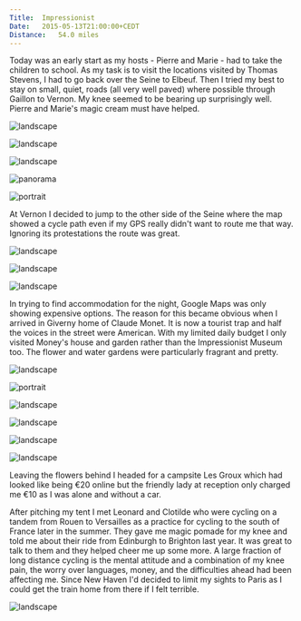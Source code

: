 ```yaml
---
Title:	Impressionist
Date:	2015-05-13T21:00:00+CEDT
Distance:	54.0 miles
---
```


Today was an early start as my hosts - Pierre and Marie - had to take the children to school. As my task is to visit the locations visited by Thomas Stevens, I had to go back over the Seine to Elbeuf. Then I tried my best to stay on small, quiet, roads (all very well paved) where possible through Gaillon to Vernon. My knee seemed to be bearing up surprisingly well. Pierre and Marie's magic cream must have helped. 

![landscape](https://farm1.staticflickr.com/285/19444867192_3c6c00d086_z_d.jpg "Cleon")

![landscape](https://farm1.staticflickr.com/351/19444886432_a995100086_z_d.jpg "Seine")

![landscape](https://farm1.staticflickr.com/293/19265046899_02c1e6828d_z_d.jpg "Farm")

![panorama](https://farm9.staticflickr.com/8865/17409930178_691c70f8a8_k_d.jpg "Panorama of the Seine")

![portrait](https://farm8.staticflickr.com/7783/17410255910_539c33376a.jpg "Bike and church")

At Vernon I decided to jump to the other side of the Seine where the map showed a cycle path even if my GPS really didn't want to route me that way. Ignoring its protestations the route was great.

![landscape](https://farm9.staticflickr.com/8829/17595492622_657b22e967.jpg "meadow")

![landscape](https://farm1.staticflickr.com/419/19265069469_08d66b88d5_z_d.jpg "Church")

![landscape](https://farm1.staticflickr.com/279/18828723294_482a9dd8f4_z_d.jpg "Vernon")

In trying to find accommodation for the night, Google Maps was only showing expensive options. The reason for this became obvious when I arrived in Giverny home of Claude Monet. It is now a tourist trap and half the voices in the street were American. With my limited daily budget I only visited Money's house and garden rather than the Impressionist Museum too. The flower and water gardens were particularly fragrant and pretty.

![landscape](https://farm1.staticflickr.com/475/19263715580_74ec8109b8_z_d.jpg "Rue Claude Monet")

![portrait](https://farm1.staticflickr.com/408/19265150229_3eaa4539ff_z_d.jpg "Flowers")

![landscape](https://farm4.staticflickr.com/3702/19263704108_988969bb2b_z_d.jpg "Flowers")

![landscape](https://farm1.staticflickr.com/385/19265116529_ba31681f32_z_d.jpg "Flowers")

![landscape](https://farm1.staticflickr.com/355/18828759524_a01fb729f3_z_d.jpg "Flowers in Monet's garden")

![landscape](https://farm1.staticflickr.com/334/19263704510_8d4605cfb3_z_d.jpg "The lilly pond")

Leaving the flowers behind I headed for  a campsite Les Groux which had looked like being &euro;20 online but the friendly lady at reception only charged me &euro;10 as I was alone and without a car.

After pitching my tent I met Leonard and Clotilde who were cycling on a tandem from Rouen to Versailles as a practice for cycling to the south of France later in the summer. They gave me magic pomade for my knee and told me about their ride from Edinburgh to Brighton last year. It was great to talk to them and they helped cheer me up some more. A large fraction of long distance cycling is the mental attitude and a combination of my knee pain, the worry over languages, money, and the difficulties ahead had been affecting me. Since New Haven I'd decided to limit my sights to Paris as I could get the train home from there if I felt terrible.

![landscape](https://farm1.staticflickr.com/321/19444994932_bc914e56ea_z_d.jpg "Leonard and Clotilde")